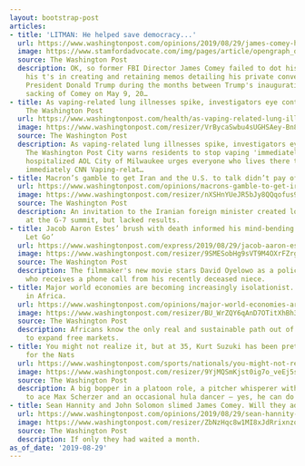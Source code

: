 ```yaml
---
layout: bootstrap-post
articles:
- title: 'LITMAN: He helped save democracy...'
  url: https://www.washingtonpost.com/opinions/2019/08/29/james-comey-helped-save-democracy-when-he-wrote-his-memos/
  image: https://www.stamfordadvocate.com/img/pages/article/opengraph_default.jpg
  source: The Washington Post
  description: OK, so former FBI Director James Comey failed to dot his i's and cross
    his t's in creating and retaining memos detailing his private conversations with
    President Donald Trump during the months between Trump's inauguration and his
    sacking of Comey on May 9, 20…
- title: As vaping-related lung illnesses spike, investigators eye contaminants -
    The Washington Post
  url: https://www.washingtonpost.com/health/as-vaping-related-lung-illnesses-spike-investigators-eye-contaminants/2019/08/29/cfe26032-ca78-11e9-be05-f76ac4ec618c_story.html
  image: https://www.washingtonpost.com/resizer/VrBycaSwbu4sUGHSAey-Bn8nmwI=/1484x0/arc-anglerfish-washpost-prod-washpost.s3.amazonaws.com/public/35L6SGGKREI6TFQVR4NDFFROAQ.jpg
  source: The Washington Post
  description: As vaping-related lung illnesses spike, investigators eye contaminants
    The Washington Post City warns residents to stop vaping 'immediately' after 16
    hospitalized AOL City of Milwaukee urges everyone who lives there to stop vaping
    immediately CNN Vaping-relat…
- title: Macron’s gamble to get Iran and the U.S. to talk didn’t pay off. Here’s why.
  url: https://www.washingtonpost.com/opinions/macrons-gamble-to-get-iran-and-the-us-to-talk-didnt-pay-off-heres-why/2019/08/29/083e3014-ca9c-11e9-a4f3-c081a126de70_story.html
  image: https://www.washingtonpost.com/resizer/nXSHnYUeJR5bJy8QQqofus9_j-U=/1484x0/arc-anglerfish-washpost-prod-washpost.s3.amazonaws.com/public/IIK7MMGKTYI6TJHTYCA2CJW6OA.jpg
  source: The Washington Post
  description: An invitation to the Iranian foreign minister created lots of intrigue
    at the G-7 summit, but lacked results.
- title: Jacob Aaron Estes’ brush with death informed his mind-bending thriller ‘Don’t
    Let Go’
  url: https://www.washingtonpost.com/express/2019/08/29/jacob-aaron-estes-brush-with-death-informed-his-mind-bending-thriller-dont-let-go/
  image: https://www.washingtonpost.com/resizer/9SMESobHg9sVT9M4OXrFZrgpcSE=/1484x0/arc-anglerfish-washpost-prod-washpost.s3.amazonaws.com/public/NGEO2KGINQI6TPQF65VMJ3DBRQ.jpg
  source: The Washington Post
  description: The filmmaker's new movie stars David Oyelowo as a police detective
    who receives a phone call from his recently deceased niece.
- title: Major world economies are becoming increasingly isolationist. Except those
    in Africa.
  url: https://www.washingtonpost.com/opinions/major-world-economies-are-becoming-increasingly-isolationist-except-those-in-africa/2019/08/29/5501ec28-ca9d-11e9-a4f3-c081a126de70_story.html
  image: https://www.washingtonpost.com/resizer/BU_WrZQY6qAnD7OTitXhBh3Hoes=/1484x0/arc-anglerfish-washpost-prod-washpost.s3.amazonaws.com/public/Q3RVLHWKUUI6TJHTYCA2CJW6OA.jpg
  source: The Washington Post
  description: Africans know the only real and sustainable path out of poverty is
    to expand free markets.
- title: You might not realize it, but at 35, Kurt Suzuki has been pretty darn good
    for the Nats
  url: https://www.washingtonpost.com/sports/nationals/you-might-not-realize-it-but-at-35-kurt-suzuki-has-been-pretty-darn-good-for-the-nats/2019/08/29/e00d1642-ca8b-11e9-a4f3-c081a126de70_story.html
  image: https://www.washingtonpost.com/resizer/9YjMQSmKjst0ig7o_veEj5sgJ_M=/1484x0/arc-anglerfish-washpost-prod-washpost.s3.amazonaws.com/public/BCCV4FGKBEI6TFQVR4NDFFROAQ.jpg
  source: The Washington Post
  description: A big bopper in a platoon role, a pitcher whisperer with a strong bond
    to ace Max Scherzer and an occasional hula dancer — yes, he can do it all.
- title: Sean Hannity and John Solomon slimed James Comey. Will they admit it?
  url: https://www.washingtonpost.com/opinions/2019/08/29/sean-hannity-john-solomon-slimed-james-comey-will-they-admit-it/
  image: https://www.washingtonpost.com/resizer/ZbNzHqc8w1MI8xJdRrixnzohQhs=/1484x0/arc-anglerfish-washpost-prod-washpost.s3.amazonaws.com/public/TJ2RKQWKSII6TFQVR4NDFFROAQ.jpg
  source: The Washington Post
  description: If only they had waited a month.
as_of_date: '2019-08-29'
---
```


